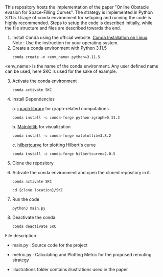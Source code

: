 This repository hosts the implementation of the paper "Online Obstacle evasion for Space-Filling Curves". The strategy is implemented in Python 3.11.5. Usage of conda environment for setuping and running the code is highly recommended. Steps to setup the code is described initially, while the file structure and files are described towards the end.

1. Install Conda using the official website. [Conda Installation on Linux](https://docs.conda.io/projects/conda/en/latest/user-guide/install/linux.html). Note : Use the instruction for your operating system.
2. Create a conda environment with Python 3.11.5
    ```
    conda create -n <env_name> python=3.11.5
    ```
<env_name> is the name of the conda environment. Any user defined name can be used, here SKC is used for the sake of example.

3. Activate the conda environment
    ```
    conda activate SKC
    ```
4. Install Dependencies

    a. [igraph library](https://igraph.org/) for graph-related computations
    ```
    conda install -c conda-forge python-igraph=0.11.3
    ```
    b. [Matplotlib](https://matplotlib.org/) for visualization
    ```
    conda install -c conda-forge matplotlib=3.8.2
    ```
    c. [hilbertcurve](https://pypi.org/project/hilbertcurve/) for plotting Hilbert's curve
    ```
    conda install -c conda-forge hilbertcurve=2.0.5
    ```
5. Clone the repository

6. Activate the conda environment and open the cloned repository in it.
    ```
    conda activate SKC
    ```
    ```
    cd {clone location}/SKC
    ```

7. Run the code
    ```
    python3 main.py
    ```

8. Deactivate the conda 
    ```
    conda deactivate SKC
    ```

File description :

- main.py : Source code for the project

- metric.py :  Calculating and Plotting Metric for the proposed rerouting strategy

- Illustrations folder contains illustrations used in the paper
